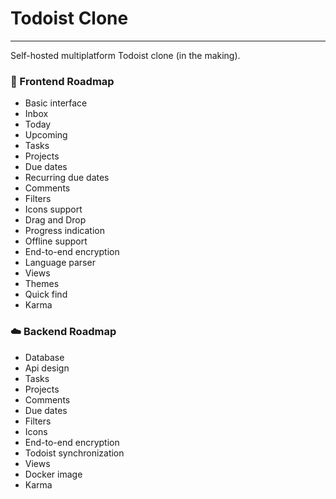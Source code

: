 # Todoist Clone
---
Self-hosted multiplatform Todoist clone (in the making).

### :iphone: Frontend Roadmap
- Basic interface
- Inbox
- Today
- Upcoming
- Tasks
- Projects
- Due dates
- Recurring due dates
- Comments
- Filters
- Icons support
- Drag and Drop
- Progress indication
- Offline support
- End-to-end encryption
- Language parser
- Views
- Themes
- Quick find
- Karma

### :cloud: Backend Roadmap

- Database
- Api design
- Tasks
- Projects
- Comments
- Due dates
- Filters
- Icons
- End-to-end encryption
- Todoist synchronization
- Views
- Docker image
- Karma
